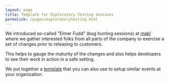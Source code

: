 ```yaml
---
layout: page
title: Template for Exploratory Testing Sessions
permalink: /pages/exploratorytesting.html
---
```

We introduced so-called "Elmer Fudd" (bug hunting sessions) at
[mabl](https://mabl.com) where we gather interested folks from all
parts of the company to exercise a set of changes prior to releasing
to customers.

This helps to gauge the maturity of the changes and also helps
developers to see their work in action in a safe setting.

We put together a [template](https://www.mabl.com/blog/exploring-together-to-find-and-prevent-bugs-with-elmer-fudd-sessions) that you can also use to
setup similar events at your organization.

